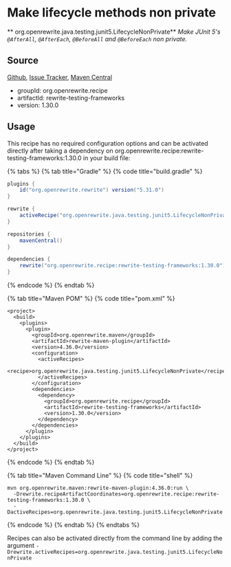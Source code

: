 # Make lifecycle methods non private

** org.openrewrite.java.testing.junit5.LifecycleNonPrivate**
_Make JUnit 5's `@AfterAll`, `@AfterEach`, `@BeforeAll` and `@BeforeEach` non private._

## Source

[Github](https://github.com/openrewrite/rewrite-testing-frameworks), [Issue Tracker](https://github.com/openrewrite/rewrite-testing-frameworks/issues), [Maven Central](https://search.maven.org/artifact/org.openrewrite.recipe/rewrite-testing-frameworks/1.30.0/jar)

* groupId: org.openrewrite.recipe
* artifactId: rewrite-testing-frameworks
* version: 1.30.0


## Usage

This recipe has no required configuration options and can be activated directly after taking a dependency on org.openrewrite.recipe:rewrite-testing-frameworks:1.30.0 in your build file:

{% tabs %}
{% tab title="Gradle" %}
{% code title="build.gradle" %}
```groovy
plugins {
    id("org.openrewrite.rewrite") version("5.31.0")
}

rewrite {
    activeRecipe("org.openrewrite.java.testing.junit5.LifecycleNonPrivate")
}

repositories {
    mavenCentral()
}

dependencies {
    rewrite("org.openrewrite.recipe:rewrite-testing-frameworks:1.30.0")
}
```
{% endcode %}
{% endtab %}

{% tab title="Maven POM" %}
{% code title="pom.xml" %}
```markup
<project>
  <build>
    <plugins>
      <plugin>
        <groupId>org.openrewrite.maven</groupId>
        <artifactId>rewrite-maven-plugin</artifactId>
        <version>4.36.0</version>
        <configuration>
          <activeRecipes>
            <recipe>org.openrewrite.java.testing.junit5.LifecycleNonPrivate</recipe>
          </activeRecipes>
        </configuration>
        <dependencies>
          <dependency>
            <groupId>org.openrewrite.recipe</groupId>
            <artifactId>rewrite-testing-frameworks</artifactId>
            <version>1.30.0</version>
          </dependency>
        </dependencies>
      </plugin>
    </plugins>
  </build>
</project>
```
{% endcode %}
{% endtab %}

{% tab title="Maven Command Line" %}
{% code title="shell" %}
```shell
mvn org.openrewrite.maven:rewrite-maven-plugin:4.36.0:run \
  -Drewrite.recipeArtifactCoordinates=org.openrewrite.recipe:rewrite-testing-frameworks:1.30.0 \
  -DactiveRecipes=org.openrewrite.java.testing.junit5.LifecycleNonPrivate
```
{% endcode %}
{% endtab %}
{% endtabs %}

Recipes can also be activated directly from the command line by adding the argument `-Drewrite.activeRecipes=org.openrewrite.java.testing.junit5.LifecycleNonPrivate`

